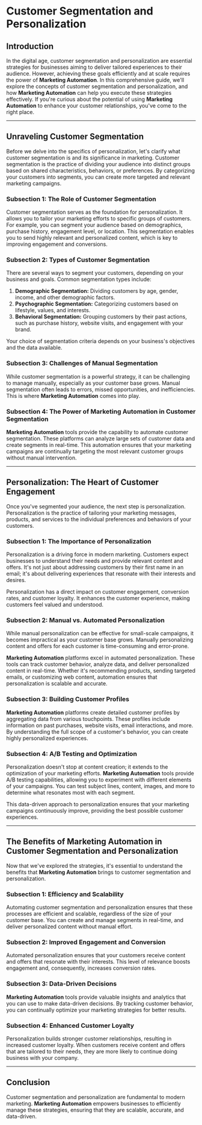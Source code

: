 # Customer Segmentation and Personalization

## Introduction

In the digital age, customer segmentation and personalization are essential strategies for businesses aiming to deliver tailored experiences to their audience. However, achieving these goals efficiently and at scale requires the power of **Marketing Automation**. In this comprehensive guide, we'll explore the concepts of customer segmentation and personalization, and how **Marketing Automation** can help you execute these strategies effectively. If you're curious about the potential of using **Marketing Automation** to enhance your customer relationships, you've come to the right place.

---

## Unraveling Customer Segmentation

Before we delve into the specifics of personalization, let's clarify what customer segmentation is and its significance in marketing. Customer segmentation is the practice of dividing your audience into distinct groups based on shared characteristics, behaviors, or preferences. By categorizing your customers into segments, you can create more targeted and relevant marketing campaigns.

### Subsection 1: The Role of Customer Segmentation

Customer segmentation serves as the foundation for personalization. It allows you to tailor your marketing efforts to specific groups of customers. For example, you can segment your audience based on demographics, purchase history, engagement level, or location. This segmentation enables you to send highly relevant and personalized content, which is key to improving engagement and conversions.

### Subsection 2: Types of Customer Segmentation

There are several ways to segment your customers, depending on your business and goals. Common segmentation types include:

1. **Demographic Segmentation:** Dividing customers by age, gender, income, and other demographic factors.
2. **Psychographic Segmentation:** Categorizing customers based on lifestyle, values, and interests.
3. **Behavioral Segmentation:** Grouping customers by their past actions, such as purchase history, website visits, and engagement with your brand.

Your choice of segmentation criteria depends on your business's objectives and the data available.

### Subsection 3: Challenges of Manual Segmentation

While customer segmentation is a powerful strategy, it can be challenging to manage manually, especially as your customer base grows. Manual segmentation often leads to errors, missed opportunities, and inefficiencies. This is where **Marketing Automation** comes into play.

### Subsection 4: The Power of Marketing Automation in Customer Segmentation

**Marketing Automation** tools provide the capability to automate customer segmentation. These platforms can analyze large sets of customer data and create segments in real-time. This automation ensures that your marketing campaigns are continually targeting the most relevant customer groups without manual intervention.

---

## Personalization: The Heart of Customer Engagement

Once you've segmented your audience, the next step is personalization. Personalization is the practice of tailoring your marketing messages, products, and services to the individual preferences and behaviors of your customers.

### Subsection 1: The Importance of Personalization

Personalization is a driving force in modern marketing. Customers expect businesses to understand their needs and provide relevant content and offers. It's not just about addressing customers by their first name in an email; it's about delivering experiences that resonate with their interests and desires.

Personalization has a direct impact on customer engagement, conversion rates, and customer loyalty. It enhances the customer experience, making customers feel valued and understood.

### Subsection 2: Manual vs. Automated Personalization

While manual personalization can be effective for small-scale campaigns, it becomes impractical as your customer base grows. Manually personalizing content and offers for each customer is time-consuming and error-prone.

**Marketing Automation** platforms excel in automated personalization. These tools can track customer behavior, analyze data, and deliver personalized content in real-time. Whether it's recommending products, sending targeted emails, or customizing web content, automation ensures that personalization is scalable and accurate.

### Subsection 3: Building Customer Profiles

**Marketing Automation** platforms create detailed customer profiles by aggregating data from various touchpoints. These profiles include information on past purchases, website visits, email interactions, and more. By understanding the full scope of a customer's behavior, you can create highly personalized experiences.

### Subsection 4: A/B Testing and Optimization

Personalization doesn't stop at content creation; it extends to the optimization of your marketing efforts. **Marketing Automation** tools provide A/B testing capabilities, allowing you to experiment with different elements of your campaigns. You can test subject lines, content, images, and more to determine what resonates most with each segment.

This data-driven approach to personalization ensures that your marketing campaigns continuously improve, providing the best possible customer experiences.

---

## The Benefits of Marketing Automation in Customer Segmentation and Personalization

Now that we've explored the strategies, it's essential to understand the benefits that **Marketing Automation** brings to customer segmentation and personalization.

### Subsection 1: Efficiency and Scalability

Automating customer segmentation and personalization ensures that these processes are efficient and scalable, regardless of the size of your customer base. You can create and manage segments in real-time, and deliver personalized content without manual effort.

### Subsection 2: Improved Engagement and Conversion

Automated personalization ensures that your customers receive content and offers that resonate with their interests. This level of relevance boosts engagement and, consequently, increases conversion rates.

### Subsection 3: Data-Driven Decisions

**Marketing Automation** tools provide valuable insights and analytics that you can use to make data-driven decisions. By tracking customer behavior, you can continually optimize your marketing strategies for better results.

### Subsection 4: Enhanced Customer Loyalty

Personalization builds stronger customer relationships, resulting in increased customer loyalty. When customers receive content and offers that are tailored to their needs, they are more likely to continue doing business with your company.

---

## Conclusion

Customer segmentation and personalization are fundamental to modern marketing. **Marketing Automation** empowers businesses to efficiently manage these strategies, ensuring that they are scalable, accurate, and data-driven.
